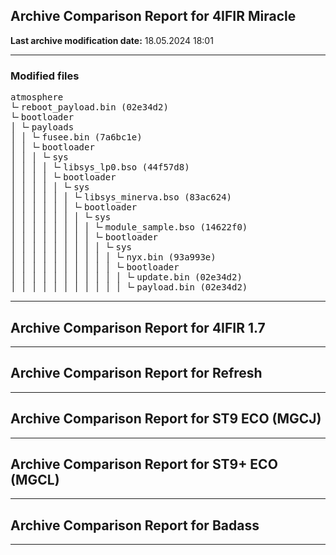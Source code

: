 <h2>Archive Comparison Report for <b>4IFIR Miracle</b></h2><b>Last archive modification date:</b> 18.05.2024 18:01<hr>

<h3>Modified files</h3>
<pre>atmosphere
└╴reboot_payload.bin (02e34d2)
└╴bootloader
│ └╴payloads
│ │ └╴fusee.bin (7a6bc1e)
│ │ └╴bootloader
│ │ │ └╴sys
│ │ │ │ └╴libsys_lp0.bso (44f57d8)
│ │ │ │ └╴bootloader
│ │ │ │ │ └╴sys
│ │ │ │ │ │ └╴libsys_minerva.bso (83ac624)
│ │ │ │ │ │ └╴bootloader
│ │ │ │ │ │ │ └╴sys
│ │ │ │ │ │ │ │ └╴module_sample.bso (14622f0)
│ │ │ │ │ │ │ │ └╴bootloader
│ │ │ │ │ │ │ │ │ └╴sys
│ │ │ │ │ │ │ │ │ │ └╴nyx.bin (93a993e)
│ │ │ │ │ │ │ │ │ │ └╴bootloader
│ │ │ │ │ │ │ │ │ │ │ └╴update.bin (02e34d2)
│ │ │ │ │ │ │ │ │ │ │ └╴payload.bin (02e34d2)
</pre>
<hr>

<h2>Archive Comparison Report for <b>4IFIR 1.7</b></h2><hr>

<h2>Archive Comparison Report for <b>Refresh</b></h2><hr>

<h2>Archive Comparison Report for <b>ST9 ECO (MGCJ)</b></h2><hr>

<h2>Archive Comparison Report for <b>ST9+ ECO (MGCL)</b></h2><hr>

<h2>Archive Comparison Report for <b>Badass</b></h2><hr>


